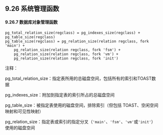 ## 9.26 系统管理函数

#### 9.26.7 数据库对象管理函数

```text
pg_total_relation_size(regclass) = pg_indexes_size(regclass) + pg_table_size(regclass)
pg_table_size(regclass) = pg_relation_size(relation regclass, fork 'main') + 
    pg_relation_size(relation regclass, fork 'fsm') +
    pg_relation_size(relation regclass, fork 'vm') +
    pg_relation_size(relation regclass, fork 'init')
```

注释：

pg_total_relation_size：指定表所用的总磁盘空间，包括所有的索引和TOAST数据 

pg_indexes_size：附加到指定表的索引所占的总磁盘空间

pg_table_size：被指定表使用的磁盘空间，排除索引（但包括 TOAST、空闲空间映射和可见性映射）

pg_relation_size：指定表或索引的指定分叉（`'main'`、`'fsm'`、`'vm'`或`'init'`）使用的磁盘空间